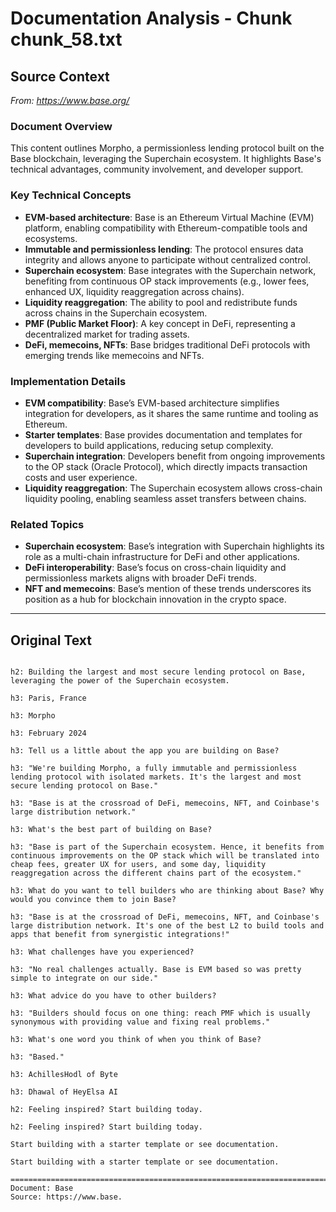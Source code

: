 # Documentation Analysis - Chunk chunk_58.txt

## Source Context
*From: https://www.base.org/*

### Document Overview  
This content outlines Morpho, a permissionless lending protocol built on the Base blockchain, leveraging the Superchain ecosystem. It highlights Base's technical advantages, community involvement, and developer support.  

### Key Technical Concepts  
- **EVM-based architecture**: Base is an Ethereum Virtual Machine (EVM) platform, enabling compatibility with Ethereum-compatible tools and ecosystems.  
- **Immutable and permissionless lending**: The protocol ensures data integrity and allows anyone to participate without centralized control.  
- **Superchain ecosystem**: Base integrates with the Superchain network, benefiting from continuous OP stack improvements (e.g., lower fees, enhanced UX, liquidity reaggregation across chains).  
- **Liquidity reaggregation**: The ability to pool and redistribute funds across chains in the Superchain ecosystem.  
- **PMF (Public Market Floor)**: A key concept in DeFi, representing a decentralized market for trading assets.  
- **DeFi, memecoins, NFTs**: Base bridges traditional DeFi protocols with emerging trends like memecoins and NFTs.  

### Implementation Details  
- **EVM compatibility**: Base’s EVM-based architecture simplifies integration for developers, as it shares the same runtime and tooling as Ethereum.  
- **Starter templates**: Base provides documentation and templates for developers to build applications, reducing setup complexity.  
- **Superchain integration**: Developers benefit from ongoing improvements to the OP stack (Oracle Protocol), which directly impacts transaction costs and user experience.  
- **Liquidity reaggregation**: The Superchain ecosystem allows cross-chain liquidity pooling, enabling seamless asset transfers between chains.  

### Related Topics  
- **Superchain ecosystem**: Base’s integration with Superchain highlights its role as a multi-chain infrastructure for DeFi and other applications.  
- **DeFi interoperability**: Base’s focus on cross-chain liquidity and permissionless markets aligns with broader DeFi trends.  
- **NFT and memecoins**: Base’s mention of these trends underscores its position as a hub for blockchain innovation in the crypto space.

---

## Original Text
```

h2: Building the largest and most secure lending protocol on Base, leveraging the power of the Superchain ecosystem.

h3: Paris, France

h3: Morpho

h3: February 2024

h3: Tell us a little about the app you are building on Base?

h3: "We're building Morpho, a fully immutable and permissionless lending protocol with isolated markets. It's the largest and most secure lending protocol on Base."

h3: "Base is at the crossroad of DeFi, memecoins, NFT, and Coinbase's large distribution network."

h3: What's the best part of building on Base?

h3: "Base is part of the Superchain ecosystem. Hence, it benefits from continuous improvements on the OP stack which will be translated into cheap fees, greater UX for users, and some day, liquidity reaggregation across the different chains part of the ecosystem."

h3: What do you want to tell builders who are thinking about Base? Why would you convince them to join Base?

h3: "Base is at the crossroad of DeFi, memecoins, NFT, and Coinbase's large distribution network. It's one of the best L2 to build tools and apps that benefit from synergistic integrations!"

h3: What challenges have you experienced?

h3: "No real challenges actually. Base is EVM based so was pretty simple to integrate on our side."

h3: What advice do you have to other builders?

h3: "Builders should focus on one thing: reach PMF which is usually synonymous with providing value and fixing real problems."

h3: What's one word you think of when you think of Base?

h3: "Based."

h3: AchillesHodl of Byte

h3: Dhawal of HeyElsa AI

h2: Feeling inspired? Start building today.

h2: Feeling inspired? Start building today.

Start building with a starter template or see documentation.

Start building with a starter template or see documentation.

================================================================================
Document: Base
Source: https://www.base.
```